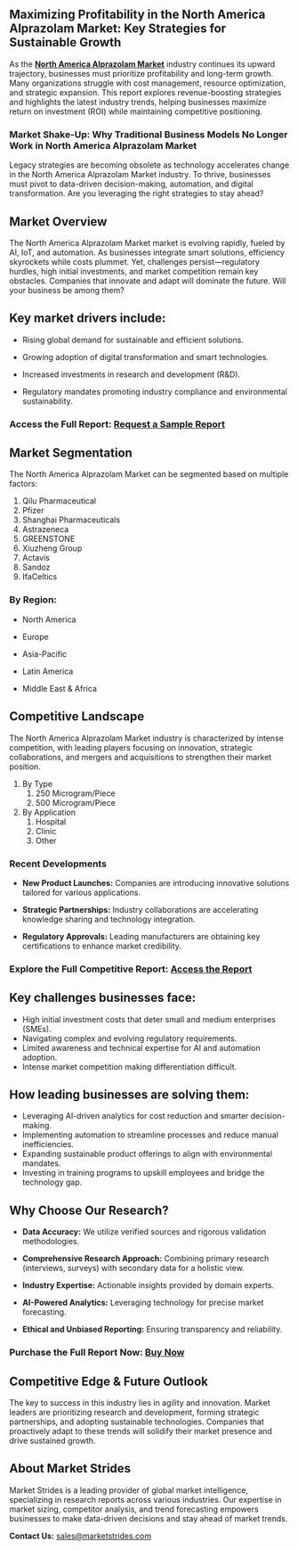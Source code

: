 <h2>Maximizing Profitability in the North America Alprazolam Market: Key Strategies for Sustainable Growth</h2>
<p>As the <a href="https://marketstrides.com/report/north-america-alprazolam-market"><strong>North America Alprazolam Market</strong></a> industry continues its upward trajectory, businesses must prioritize profitability and long-term growth. Many organizations struggle with cost management, resource optimization, and strategic expansion. This report explores revenue-boosting strategies and highlights the latest industry trends, helping businesses maximize return on investment (ROI) while maintaining competitive positioning.</p>
<h3>Market Shake-Up: Why Traditional Business Models No Longer Work in North America Alprazolam Market</h3>
<p>Legacy strategies are becoming obsolete as technology accelerates change in the North America Alprazolam Market industry. To thrive, businesses must pivot to data-driven decision-making, automation, and digital transformation. Are you leveraging the right strategies to stay ahead?</p>
<h2>Market Overview</h2>
<p>The North America Alprazolam Market market is evolving rapidly, fueled by AI, IoT, and automation. As businesses integrate smart solutions, efficiency skyrockets while costs plummet. Yet, challenges persist&mdash;regulatory hurdles, high initial investments, and market competition remain key obstacles. Companies that innovate and adapt will dominate the future. Will your business be among them?</p>
<h2>Key market drivers include:</h2>
<ul>
<li>
<p>Rising global demand for sustainable and efficient solutions.</p>
</li>
<li>
<p>Growing adoption of digital transformation and smart technologies.</p>
</li>
<li>
<p>Increased investments in research and development (R&amp;D).</p>
</li>
<li>
<p>Regulatory mandates promoting industry compliance and environmental sustainability.</p>
</li>
</ul>
<h3><strong>Access the Full Report:</strong>&nbsp;<a href="https://marketstrides.com/request-sample/north-america-alprazolam-market">Request a Sample Report</a></h3>
<h2>Market Segmentation</h2>
<p>The North America Alprazolam Market can be segmented based on multiple factors:</p>
<ol>
<li>Qilu Pharmaceutical</li>
<li>Pfizer</li>
<li>Shanghai Pharmaceuticals</li>
<li>Astrazeneca</li>
<li>GREENSTONE</li>
<li>Xiuzheng Group</li>
<li>Actavis</li>
<li>Sandoz</li>
<li>IfaCeltics</li>
</ol>
<h3>By Region:</h3>
<ul>
<li>
<p>North America</p>
</li>
<li>
<p>Europe</p>
</li>
<li>
<p>Asia-Pacific</p>
</li>
<li>
<p>Latin America</p>
</li>
<li>
<p>Middle East &amp; Africa</p>
</li>
</ul>
<h2>Competitive Landscape</h2>
<p>The North America Alprazolam Market industry is characterized by intense competition, with leading players focusing on innovation, strategic collaborations, and mergers and acquisitions to strengthen their market position.</p>
<ol>
<li>By Type
<ol>
<li>250 Microgram/Piece</li>
<li>500 Microgram/Piece</li>
</ol>
</li>
<li>By Application
<ol>
<li>Hospital</li>
<li>Clinic</li>
<li>Other</li>
</ol>
</li>
</ol>
<h3>Recent Developments</h3>
<ul>
<li>
<p><strong>New Product Launches:</strong>&nbsp;Companies are introducing innovative solutions tailored for various applications.</p>
</li>
<li>
<p><strong>Strategic Partnerships:</strong>&nbsp;Industry collaborations are accelerating knowledge sharing and technology integration.</p>
</li>
<li>
<p><strong>Regulatory Approvals:</strong>&nbsp;Leading manufacturers are obtaining key certifications to enhance market credibility.</p>
</li>
</ul>
<h3><strong>Explore the Full Competitive Report</strong>:&nbsp;<a href="https://marketstrides.com/report/north-america-alprazolam-market">Access the Report</a></h3>
<h2>Key challenges businesses face:</h2>
<ul>
<li>High initial investment costs that deter small and medium enterprises (SMEs).</li>
<li>Navigating complex and evolving regulatory requirements.</li>
<li>Limited awareness and technical expertise for AI and automation adoption.</li>
<li>Intense market competition making differentiation difficult.</li>
</ul>
<h2>How leading businesses are solving them:</h2>
<ul>
<li>Leveraging AI-driven analytics for cost reduction and smarter decision-making.</li>
<li>Implementing automation to streamline processes and reduce manual inefficiencies.</li>
<li>Expanding sustainable product offerings to align with environmental mandates.</li>
<li>Investing in training programs to upskill employees and bridge the technology gap.</li>
</ul>
<h2>Why Choose Our Research?</h2>
<ul>
<li>
<p><strong>Data Accuracy:</strong>&nbsp;We utilize verified sources and rigorous validation methodologies.</p>
</li>
<li>
<p><strong>Comprehensive Research Approach:</strong>&nbsp;Combining primary research (interviews, surveys) with secondary data for a holistic view.</p>
</li>
<li>
<p><strong>Industry Expertise:</strong>&nbsp;Actionable insights provided by domain experts.</p>
</li>
<li>
<p><strong>AI-Powered Analytics:</strong>&nbsp;Leveraging technology for precise market forecasting.</p>
</li>
<li>
<p><strong>Ethical and Unbiased Reporting:</strong>&nbsp;Ensuring transparency and reliability.</p>
</li>
</ul>
<h3><strong>Purchase the Full Report Now:</strong>&nbsp;<a href="https://marketstrides.com/buyNow/north-america-alprazolam-market?price=single_price">Buy Now</a></h3>
<h2>Competitive Edge &amp; Future Outlook</h2>
<p>The key to success in this industry lies in agility and innovation. Market leaders are prioritizing research and development, forming strategic partnerships, and adopting sustainable technologies. Companies that proactively adapt to these trends will solidify their market presence and drive sustained growth.</p>
<h2>About Market Strides</h2>
<p><a>Market Strides</a>&nbsp;is a leading provider of global market intelligence, specializing in research reports across various industries. Our expertise in market sizing, competitor analysis, and trend forecasting empowers businesses to make data-driven decisions and stay ahead of market trends.</p>
<p><strong>Contact Us:</strong>&nbsp;<a href="mailto:sales@marketstrides.com">sales@marketstrides.com</a></p>
